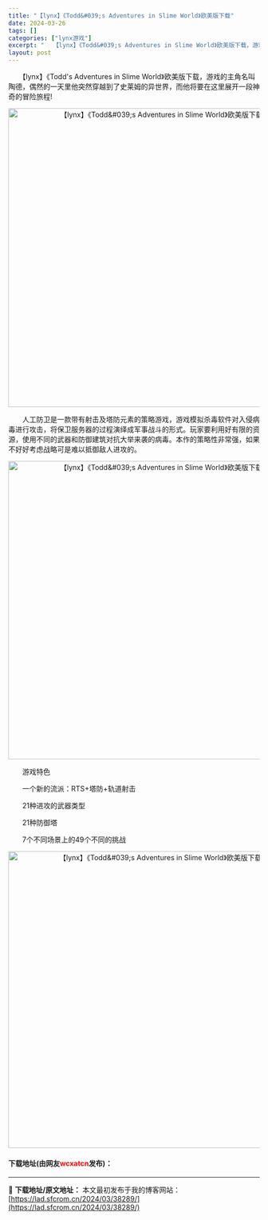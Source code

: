 ```yaml
---
title: "【lynx】《Todd&#039;s Adventures in Slime World》欧美版下载"
date: 2024-03-26
tags: []
categories: ["lynx游戏"]
excerpt: "　　【lynx】《Todd&#039;s Adventures in Slime World》欧美版下载，游戏的主角名叫陶德，偶然的一天里他突然穿越到了史莱姆的异世界，而他将要在这里展开一段神奇的冒险旅程! 　　人工防卫是一款带有射击及塔防元素的策略游戏，游戏模拟杀毒软件对入侵病毒进行攻击，将保卫服务&hellip;"
layout: post
---
```


 <p>　　【lynx】《Todd&#39;s Adventures in Slime World》欧美版下载，游戏的主角名叫陶德，偶然的一天里他突然穿越到了史莱姆的异世界，而他将要在这里展开一段神奇的冒险旅程!</p> <p align="center"><img align="" border="0" src="https://lad.sfcrom.cn/wp-content/uploads/2024/03/20240326_6602c4380d1fc.png" width="598" alt="【lynx】《Todd&amp;#039;s Adventures in Slime World》欧美版下载" /></p> <p>　　人工防卫是一款带有射击及塔防元素的策略游戏，游戏模拟杀毒软件对入侵病毒进行攻击，将保卫服务器的过程演绎成军事战斗的形式。玩家要利用好有限的资源，使用不同的武器和防御建筑对抗大举来袭的病毒。本作的策略性非常强，如果不好好考虑战略可是难以抵御敌人进攻的。</p> <p align="center"><img align="" border="0" src="https://lad.sfcrom.cn/wp-content/uploads/2024/03/20240326_6602c439d0b5f.png" width="597" alt="【lynx】《Todd&amp;#039;s Adventures in Slime World》欧美版下载" /></p> <p>　　游戏特色</p> <p>　　一个新的流派：RTS+塔防+轨道射击</p> <p>　　21种进攻的武器类型</p> <p>　　21种防御塔</p> <p>　　7个不同场景上的49个不同的挑战</p> <p align="center"><img align="" border="0" src="https://lad.sfcrom.cn/wp-content/uploads/2024/03/20240326_6602c43b4c735.png" width="594" alt="【lynx】《Todd&amp;#039;s Adventures in Slime World》欧美版下载" /></p> <p><h4>下载地址(由网友<font color="red">wcxatcn</font>发布)：</h4></p> 

---
📖 **下载地址/原文地址：** 本文最初发布于我的博客网站：[https://lad.sfcrom.cn/2024/03/38289/](https://lad.sfcrom.cn/2024/03/38289/)
